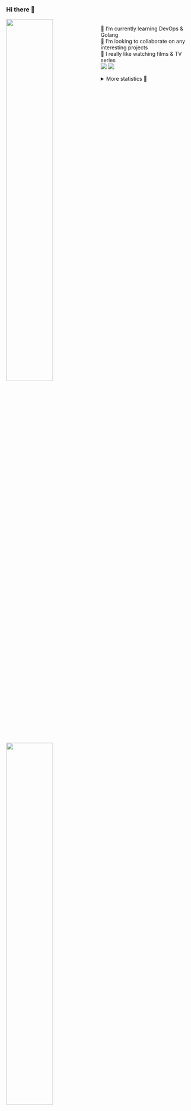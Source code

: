 ### Hi there 👋


[<img align="left" width="50%" src="https://github-readme-stats.vercel.app/api?username=rufusnufus&hide=issues&show_icons=true&count_private=true&theme=transparent&title_color=FF6F40&text_color=FBF9F8&icon_color=F48242&hide_border=true&hide_title=true#gh-dark-mode-only">](https://metrics.lecoq.io/rufusnufus#gh-dark-mode-only)
[<img align="left" width="50%" src="https://github-readme-stats.vercel.app/api?username=rufusnufus&hide=issues&show_icons=true&count_private=true&theme=transparent&title_color=FF6533&text_color=4D4644&icon_color=FF8038&hide_border=true&hide_title=true#gh-light-mode-only">](https://metrics.lecoq.io/rufusnufus#gh-light-mode-only)

<p>
  <br>
  🌱 I’m currently learning DevOps & Golang</br>
  👯 I’m looking to collaborate on any interesting projects</br>
  🎥 I really like watching films & TV series</br>
  <a href="https://linkedin.com/in/rufusnufus"><img src="https://img.shields.io/badge/linkedin-0077B5.svg?style=for-the-badge&logo=linkedin&logoColor=white"/></a>
  <a href="https://t.me/rufusnufus"><img src="https://img.shields.io/badge/-telegram-black?style=for-the-badge&color=blue&logo=telegram"/></a>
</p>

<p text-align="left">
<details>
  <summary>More statistics 👀</summary><br/>

<!--START_SECTION:waka-->
![Code Time](http://img.shields.io/badge/Code%20Time-44%20hrs%2048%20mins-blue)

![Profile Views](http://img.shields.io/badge/Profile%20Views-14-blue)

**I'm an Early 🐤** 

```text
🌞 Morning    117 commits    ████░░░░░░░░░░░░░░░░░░░░░   17.41% 
🌆 Daytime    364 commits    █████████████░░░░░░░░░░░░   54.17% 
🌃 Evening    162 commits    ██████░░░░░░░░░░░░░░░░░░░   24.11% 
🌙 Night      29 commits     █░░░░░░░░░░░░░░░░░░░░░░░░   4.32%

```
📅 **I'm Most Productive on Thursday** 

```text
Monday       125 commits    ████░░░░░░░░░░░░░░░░░░░░░   18.6% 
Tuesday      129 commits    ████░░░░░░░░░░░░░░░░░░░░░   19.2% 
Wednesday    110 commits    ████░░░░░░░░░░░░░░░░░░░░░   16.37% 
Thursday     132 commits    █████░░░░░░░░░░░░░░░░░░░░   19.64% 
Friday       117 commits    ████░░░░░░░░░░░░░░░░░░░░░   17.41% 
Saturday     33 commits     █░░░░░░░░░░░░░░░░░░░░░░░░   4.91% 
Sunday       26 commits     █░░░░░░░░░░░░░░░░░░░░░░░░   3.87%

```


📊 **This Week I Spent My Time On** 

```text
💬 Programming Languages: 
Other                    4 hrs               ████████░░░░░░░░░░░░░░░░░   31.84% 
YAML                     3 hrs 43 mins       ███████░░░░░░░░░░░░░░░░░░   29.53% 
HCL                      2 hrs 5 mins        ████░░░░░░░░░░░░░░░░░░░░░   16.61% 
Markdown                 46 mins             █░░░░░░░░░░░░░░░░░░░░░░░░   6.2% 
JavaScript               45 mins             █░░░░░░░░░░░░░░░░░░░░░░░░   5.97%

🔥 Editors: 
VS Code                  8 hrs 36 mins       █████████████████░░░░░░░░   68.24% 
iTerm2                   4 hrs               ████████░░░░░░░░░░░░░░░░░   31.76%

```

**I Mostly Code in Python** 

```text
Python                   9 repos             ███████░░░░░░░░░░░░░░░░░░   28.12% 
Java                     4 repos             ███░░░░░░░░░░░░░░░░░░░░░░   12.5% 
Jupyter Notebook         4 repos             ███░░░░░░░░░░░░░░░░░░░░░░   12.5% 
JavaScript               3 repos             ██░░░░░░░░░░░░░░░░░░░░░░░   9.38% 
HTML                     3 repos             ██░░░░░░░░░░░░░░░░░░░░░░░   9.38%

```



 Last Updated on 19/12/2022 00:36:09 UTC
<!--END_SECTION:waka-->

</details>
</p>
